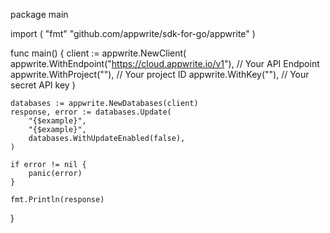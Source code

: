 package main

import (
    "fmt"
	"github.com/appwrite/sdk-for-go/appwrite"
)

func main() {
	client := appwrite.NewClient(
        appwrite.WithEndpoint("https://cloud.appwrite.io/v1"), // Your API Endpoint
        appwrite.WithProject(""), // Your project ID
        appwrite.WithKey(""), // Your secret API key
    )

    databases := appwrite.NewDatabases(client)
    response, error := databases.Update(
        "{$example}",
        "{$example}",
        databases.WithUpdateEnabled(false),
    )

    if error != nil {
        panic(error)
    }

    fmt.Println(response)
}
